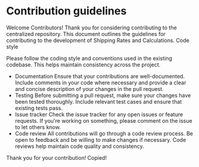 # Contribution guidelines
Welcome Contributors!
Thank you for considering contributing to the centralized repository. This document outlines the guidelines for contributing to the development of Shipping Rates and Calculations.
Code style

Please follow the coding style and conventions used in the existing codebase. This helps maintain consistency across the project.

* Documentation
Ensure that your contributions are well-documented. Include comments in your code where necessary and provide a clear and concise description of your changes in the pull request.
* Testing
Before submitting a pull request, make sure your changes have been tested thoroughly. Include relevant test cases and ensure that existing tests pass.
* Issue tracker
Check the issue tracker for any open issues or feature requests. If you're working on something, please comment on the issue to let others know.
* Code review
All contributions will go through a code review process. Be open to feedback and be willing to make changes if necessary. Code reviews help maintain code quality and consistency.

Thank you for your contribution!
Copied!
